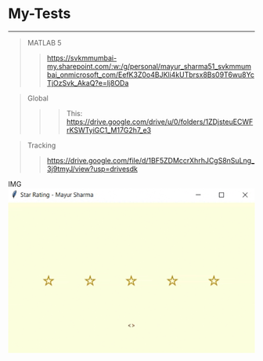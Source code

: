 # My-Tests

---
> MATLAB 5
>> https://svkmmumbai-my.sharepoint.com/:w:/g/personal/mayur_sharma51_svkmmumbai_onmicrosoft_com/EefK3Z0o4BJKli4kUTbrsx8Bs09T6wu8YcTjOzSvk_AkaQ?e=lj8ODa

> Global
>>> This: https://drive.google.com/drive/u/0/folders/1ZDjsteuECWFrKSWTyiGC1_M17G2h7_e3

> Tracking
>> https://drive.google.com/file/d/1BF5ZDMccrXhrhJCgS8nSuLng_3j9tmyJ/view?usp=drivesdk

IMG
![My img](./ratings.gif ".gif")

